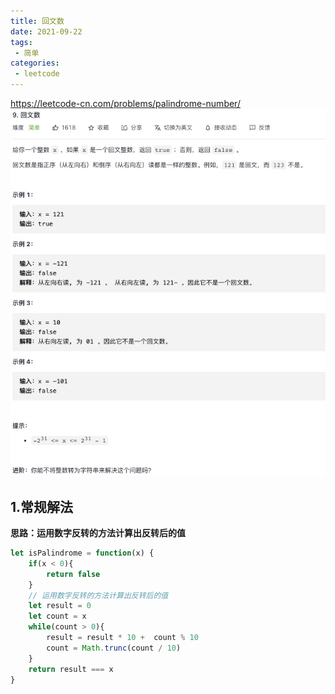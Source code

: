 ```yaml
---
title: 回文数
date: 2021-09-22
tags:
 - 简单
categories:
 - leetcode
---
```

<https://leetcode-cn.com/problems/palindrome-number/>
![回文数](./img/9.jpg)

## 1.常规解法
**思路：运用数字反转的方法计算出反转后的值**
```js
let isPalindrome = function(x) {
    if(x < 0){
        return false
    }
    // 运用数字反转的方法计算出反转后的值
    let result = 0
    let count = x 
    while(count > 0){
        result = result * 10 +  count % 10
        count = Math.trunc(count / 10)
    }
    return result === x 
}
```

